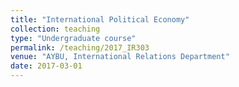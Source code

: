 ```yaml
---
title: "International Political Economy"
collection: teaching
type: "Undergraduate course"
permalink: /teaching/2017_IR303
venue: "AYBU, International Relations Department"
date: 2017-03-01
---
```

